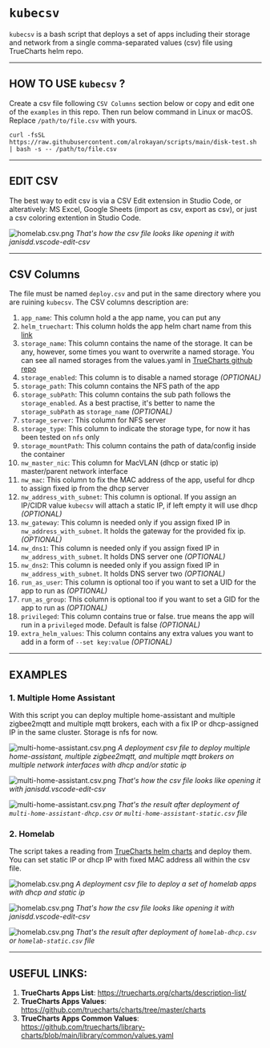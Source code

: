# `kubecsv`
`kubecsv` is a bash script that deploys a set of apps including their storage and network from a single comma-separated values (csv) file using TrueCharts helm repo.

---
## HOW TO USE `kubecsv` ?
Create a csv file following `CSV Columns` section below or copy and edit one of the `examples` in this repo. Then run below command in Linux or macOS. Replace `/path/to/file.csv` with yours.
```
curl -fsSL https://raw.githubusercontent.com/alrokayan/scripts/main/disk-test.sh | bash -s -- /path/to/file.csv
```

---
## EDIT CSV
The best way to edit csv is via a CSV Edit extension in Studio Code, or alteratively: MS Excel, Google Sheets (import as csv, export as csv), or just a csv coloring extention in Studio Code.

![homelab.csv.png](assets/images/csv-edit/homelab.csv.png)
*That's how the csv file looks like opening it with janisdd.vscode-edit-csv*

---
## CSV Columns
The file must be named `deploy.csv` and put in the same directory where you are ruining `kubecsv`. The CSV columns description are:

1. `app_name`: This column hold a the app name, you can put any
2. `helm_truechart`: This column holds the app helm chart name from this [link](https://truecharts.org/charts/description-list/)
3. `storage_name`: This column contains the name of the storage. It can be any, however, some times you want to overwrite a named storage. You can see all named storages from the values.yaml in [TrueCharts github repo](https://github.com/truecharts/charts/tree/master/charts)
4. `storage_enabled`: This column is to disable a named storage *(OPTIONAL)*
5. `storage_path`: This column contains the NFS path of the app 
6. `storage_subPath`: This column contains the sub path follows the `storage_enabled`. As a best practise, it's better to name the `storage_subPath` as `storage_name` *(OPTIONAL)*
7. `storage_server`: This column for NFS server
8.  `storage_type`: This column to indicate the storage type, for now it has been tested on `nfs` only 
9.  `storage_mountPath`: This column contains the path of data/config inside the container
10. `nw_master_nic`: This column for MacVLAN (dhcp or static ip) master/parent network interface
11. `nw_mac`: This column to fix the MAC address of the app, useful for dhcp to assign fixed ip from the dhcp server
12. `nw_address_with_subnet`: This column is optional. If you assign an IP/CIDR value `kubecsv` will attach a static IP, if left empty it will use dhcp *(OPTIONAL)*
13. `nw_gateway`: This column is needed only if you assign fixed IP in `nw_address_with_subnet`. It holds the gateway for the provided fix ip. *(OPTIONAL)*
14. `nw_dns1`: This column is needed only if you assign fixed IP in `nw_address_with_subnet`. It holds DNS server one *(OPTIONAL)*
15. `nw_dns2`: This column is needed only if you assign fixed IP in `nw_address_with_subnet`. It holds DNS server two *(OPTIONAL)*
16. `run_as_user`: This column is optional too if you want to set a UID for the app to run as *(OPTIONAL)*
17. `run_as_group`: This column is optional too if you want to set a GID for the app to run as *(OPTIONAL)*
18. `privileged`: This column contains true or false. true means the app will run in a `privileged` mode. Default is false *(OPTIONAL)*
19. `extra_helm_values`: This column contains any extra values you want to add in a form of `--set key:value` *(OPTIONAL)*

---
## EXAMPLES

### 1. Multiple Home Assistant
With this script you can deploy multiple home-assistant and multiple zigbee2mqtt and multiple mqtt brokers, each with a fix IP or dhcp-assigned IP in the same cluster. Storage is nfs for now.

![multi-home-assistant.csv.png](assets/images/csv/multi-home-assistant.csv.png)
*A deployment csv file to deploy multiple home-assistant, multiple zigbee2mqtt, and multiple mqtt brokers on multiple network interfaces with dhcp and/or static ip*

![multi-home-assistant.csv.png](assets/images/csv-edit/multi-home-assistant.csv.png)
*That's how the csv file looks like opening it with janisdd.vscode-edit-csv*

![multi-home-assistant.csv.png](assets/images/results/multi-home-assistant.csv.png)
*That's the result after deployment of `multi-home-assistant-dhcp.csv` or `multi-home-assistant-static.csv` file*

### 2. Homelab
The script takes a reading from [TrueCharts helm charts](https://truecharts.org/charts/description-list/) and deploy them. You can set static IP or dhcp IP with fixed MAC address all within the csv file.

![homelab.csv.png](assets/images/csv/homelab.csv.png)
*A deployment csv file to deploy a set of homelab apps with dhcp and static ip*

![homelab.csv.png](assets/images/csv-edit/homelab.csv.png)
*That's how the csv file looks like opening it with janisdd.vscode-edit-csv*

![homelab.csv.png](assets/images/results/homelab.csv.png)
*That's the result after deployment of `homelab-dhcp.csv` or `homelab-static.csv` file*

---
## USEFUL LINKS:
1. **TrueCharts Apps List**: https://truecharts.org/charts/description-list/
2. **TrueCharts Apps Values**: https://github.com/truecharts/charts/tree/master/charts
3. **TrueCharts Apps Common Values**: https://github.com/truecharts/library-charts/blob/main/library/common/values.yaml
